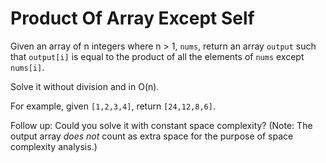 # Product Of Array Except Self
Given an array of n integers where n > 1, `nums`, return an array `output` such that `output[i]` is equal to the product of all the elements of `nums` except `nums[i]`.

Solve it without division and in O(n).

For example, given `[1,2,3,4]`, return `[24,12,8,6]`.

Follow up:
Could you solve it with constant space complexity? (Note: The output array *does not* count as extra space for the purpose of space complexity analysis.)